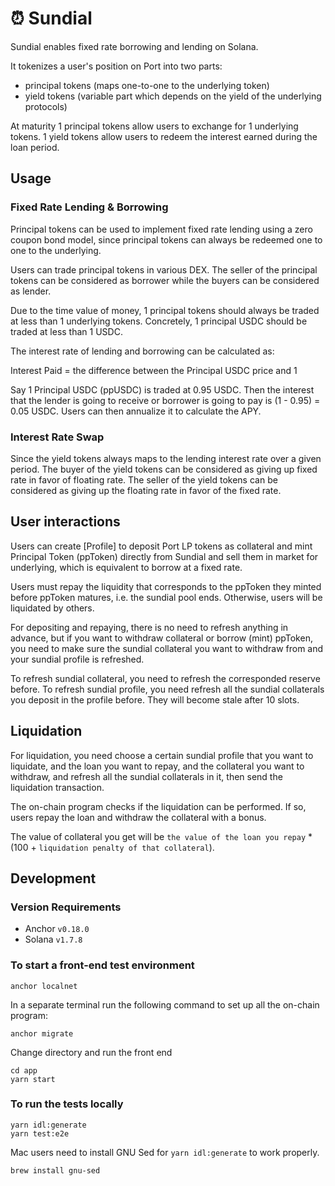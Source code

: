 # ⏰ Sundial

Sundial enables fixed rate borrowing and lending on Solana. 

It tokenizes a user's position on Port into two parts:
- principal tokens (maps one-to-one to the underlying token)
- yield tokens (variable part which depends on the yield of the underlying protocols)

At maturity 1 principal tokens allow users to exchange for 1 underlying tokens. 1 yield tokens allow users to redeem the interest earned during the loan period.

## Usage
### Fixed Rate Lending & Borrowing
Principal tokens can be used to implement fixed rate lending using a zero coupon bond model, since principal tokens can always be redeemed one to one to the underlying.

Users can trade principal tokens in various DEX. The seller of the principal tokens can be considered as borrower while the buyers can be considered as lender.

Due to the time value of money, 1 principal tokens should always be traded at less than 1 underlying tokens. Concretely, 1 principal USDC should be traded at less than 1 USDC.

The interest rate of lending and borrowing can be calculated as:

Interest Paid = the difference between the Principal USDC price and 1

Say 1 Principal USDC (ppUSDC) is traded at 0.95 USDC. Then the interest that the lender is going to receive or borrower is going to pay is (1 - 0.95) = 0.05 USDC. Users can then annualize it to calculate the APY.

### Interest Rate Swap
Since the yield tokens always maps to the lending interest rate over a given period. The buyer of the yield tokens can be considered as giving up fixed rate in favor of floating rate. The seller of the yield tokens can be considered as giving up the floating rate in favor of the fixed rate.

## User interactions
Users can create [Profile] to deposit Port LP tokens as collateral and mint Principal Token (ppToken) directly from Sundial and sell them in market for underlying, which is equivalent to borrow at a fixed rate.

Users must repay the liquidity that corresponds to the ppToken they minted before ppToken matures, i.e. the sundial pool ends. Otherwise, users will be liquidated by others.

For depositing and repaying, there is no need to refresh anything in advance, but if you want to withdraw collateral or borrow (mint) ppToken, you need to make sure the sundial collateral
you want to withdraw from and your sundial profile is refreshed.

To refresh sundial collateral, you need to refresh the corresponded reserve before. To refresh sundial profile, you need refresh all the sundial collaterals you deposit in the profile before.
They will become stale after 10 slots.

## Liquidation
For liquidation, you need choose a certain sundial profile that you want to liquidate, and the loan you want to repay, and the collateral you want to withdraw,
and refresh all the sundial collaterals in it, then send the liquidation transaction.

The on-chain program checks if the liquidation can be performed. If so, users repay the loan and withdraw the collateral with a bonus.

The value of collateral you get will be `the value of the loan you repay` * (100 + `liquidation penalty of that collateral`).


## Development

### Version Requirements
- Anchor `v0.18.0`
- Solana `v1.7.8`

### To start a front-end test environment

```
anchor localnet
```

In a separate terminal run the following command to set up all the on-chain program:
```
anchor migrate
```

Change directory and run the front end
```
cd app
yarn start
```

### To run the tests locally
```
yarn idl:generate
yarn test:e2e
```

Mac users need to install GNU Sed for `yarn idl:generate` to work properly.
```
brew install gnu-sed
```
